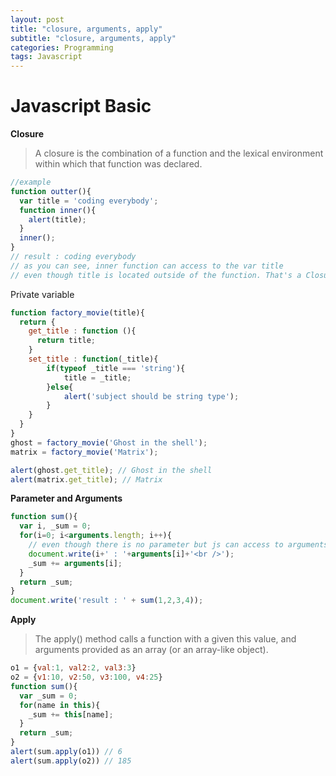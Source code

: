 ```yaml
---
layout: post
title: "closure, arguments, apply"
subtitle: "closure, arguments, apply"
categories: Programming
tags: Javascript
---
```

# **Javascript Basic**

**Closure**
>A closure is the combination of a function and the lexical environment within which that function was declared.

```javascript
//example
function outter(){
  var title = 'coding everybody';
  function inner(){
    alert(title);
  }
  inner();
}
// result : coding everybody
// as you can see, inner function can access to the var title 
// even though title is located outside of the function. That's a Closure
```

Private variable
```javascript
function factory_movie(title){
  return {
    get_title : function (){
      return title;
    }
    set_title : function(_title){
        if(typeof _title === 'string'){
            title = _title;
        }else{
            alert('subject should be string type');
        }
    }
  }
}
ghost = factory_movie('Ghost in the shell');
matrix = factory_movie('Matrix');

alert(ghost.get_title); // Ghost in the shell
alert(matrix.get_title); // Matrix
```

**Parameter and Arguments**
```javascript
function sum(){
  var i, _sum = 0;
  for(i=0; i<arguments.length; i++){ 
    // even though there is no parameter but js can access to arguments
    document.write(i+' : '+arguments[i]+'<br />');
    _sum += arguments[i];
  }
  return _sum;
}
document.write('result : ' + sum(1,2,3,4));
```

**Apply**
>The apply() method calls a function with a given this value, and arguments provided as an array (or an array-like object).

```javascript
o1 = {val:1, val2:2, val3:3}
o2 = {v1:10, v2:50, v3:100, v4:25}
function sum(){
  var _sum = 0;
  for(name in this){
    _sum += this[name];
  }
  return _sum;
}
alert(sum.apply(o1)) // 6
alert(sum.apply(o2)) // 185
```